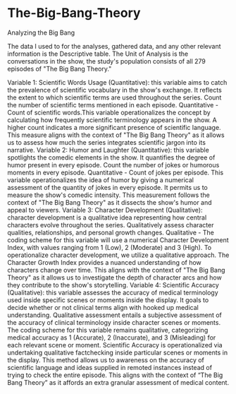 # The-Big-Bang-Theory
Analyzing the Big Bang

The data I used to for the analyses, gathered data, and any other relevant information is the Descriptive
table. The Unit of Analysis is the conversations in the show, the study's population consists of all 279 episodes of "The Big Bang Theory."


Variable 1: Scientific Words Usage (Quantitative): this variable aims to catch the prevalence of scientific vocabulary in the show's exchange. It reflects the extent to which scientific terms are used throughout the series. Count the number of scientific terms mentioned in each episode. Quantitative - Count of scientific words.This variable operationalizes the concept by calculating how frequently scientific terminology appears in the show. A higher count indicates a more significant presence of scientific language. This measure aligns with the context of "The Big Bang Theory" as it allows us to assess how much the series integrates scientific jargon into its narrative. 
Variable 2: Humor and Laughter (Quantitative): this variable spotlights the comedic elements in the show. It quantifies the degree of humor present in every episode. Count the number of jokes or humorous moments in every episode. Quantitative - Count of jokes per episode. This variable operationalizes the idea of humor by giving a numerical assessment of the quantity of jokes in every episode. It permits us to measure the show's comedic intensity. This measurement follows the context of "The Big Bang Theory" as it dissects the show's humor and appeal to viewers. 
Variable 3: Character Development (Qualitative): character development is a qualitative idea representing how central characters evolve throughout the series. Qualitatively assess character qualities, relationships, and personal growth changes. Qualitative - The coding scheme for this variable will use a numerical Character Development Index, with values ranging from 1 (Low), 2 (Moderate) and 3 (High). To operationalize character development, we utilize a qualitative approach. The Character Growth Index provides a nuanced understanding of how characters change over time. This aligns with the context of "The Big Bang Theory" as it allows us to investigate the depth of character arcs and how they contribute to the show's storytelling. 
Variable 4: Scientific Accuracy (Qualitative): this variable assesses the accuracy of medical terminology used inside specific scenes or moments inside the display. It goals to decide whether or not clinical terms align with hooked up medical understanding. Qualitative assessment entails a subjective assessment of the accuracy of clinical terminology inside character scenes or moments. The coding scheme for this variable remains qualitative, categorizing medical accuracy as 1 (Accurate), 2 (Inaccurate), and 3 (Misleading) for each relevant scene or moment. Scientific Accuracy is operationalized via undertaking qualitative factchecking inside particular scenes or moments in the display. This method allows us to awareness on the accuracy of scientific language and ideas supplied in remoted instances instead of trying to check the entire episode. This aligns with the context of “The Big Bang Theory” as it affords an extra granular assessment of medical content.
